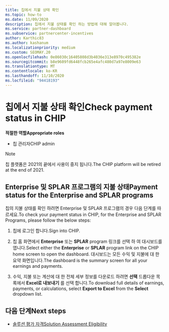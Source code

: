 ```yaml
---
title: 칩에서 지불 상태 확인
ms.topic: how-to
ms.date: 11/09/2020
description: 칩에서 지불 상태를 확인 하는 방법에 대해 알아봅니다.
ms.service: partner-dashboard
ms.subservice: partnercenter-incentives
author: Karthic83
ms.author: kashanum
ms.localizationpriority: medium
ms.custom: SEOMAY.20
ms.openlocfilehash: 0e86030c16405808d3b4036e313e8970c495382e
ms.sourcegitcommit: b8e9609fd6448fcb265e4afc480d7a97e8009e63
ms.translationtype: MT
ms.contentlocale: ko-KR
ms.lasthandoff: 11/10/2020
ms.locfileid: "94418193"
---
```

# <a name="check-payment-status-in-chip"></a><span data-ttu-id="8961f-103">칩에서 지불 상태 확인</span><span class="sxs-lookup"><span data-stu-id="8961f-103">Check payment status in CHIP</span></span>

<span data-ttu-id="8961f-104">**적절한 역할**</span><span class="sxs-lookup"><span data-stu-id="8961f-104">**Appropriate roles**</span></span>

- <span data-ttu-id="8961f-105">칩 관리자</span><span class="sxs-lookup"><span data-stu-id="8961f-105">CHIP admin</span></span>

>[!NOTE]
><span data-ttu-id="8961f-106">칩 플랫폼은 2021의 끝에서 사용이 중지 됩니다.</span><span class="sxs-lookup"><span data-stu-id="8961f-106">The CHIP platform will be retired at the end of 2021.</span></span>

## <a name="payment-status-for-the-enterprise-and-splar-programs"></a><span data-ttu-id="8961f-107">Enterprise 및 SPLAR 프로그램의 지불 상태</span><span class="sxs-lookup"><span data-stu-id="8961f-107">Payment status for the Enterprise and SPLAR programs</span></span>

<span data-ttu-id="8961f-108">칩의 지불 상태를 확인 하려면 Enterprise 및 SPLAR 프로그램의 경우 다음 단계를 따르세요.</span><span class="sxs-lookup"><span data-stu-id="8961f-108">To check your payment status in CHIP, for the Enterprise and SPLAR Programs, please follow the below steps:</span></span>

1. <span data-ttu-id="8961f-109">칩에 로그인 합니다.</span><span class="sxs-lookup"><span data-stu-id="8961f-109">Sign into CHIP.</span></span>
 
1. <span data-ttu-id="8961f-110">칩 홈 화면에서 **Enterprise** 또는 **SPLAR** program 링크를 선택 하 여 대시보드를 엽니다.</span><span class="sxs-lookup"><span data-stu-id="8961f-110">Select either the **Enterprise** or **SPLAR** program link on the CHIP home screen to open the dashboard.</span></span> <span data-ttu-id="8961f-111">대시보드는 모든 수익 및 지불에 대 한 요약 화면입니다.</span><span class="sxs-lookup"><span data-stu-id="8961f-111">The dashboard is the summary screen for all your earnings and payments.</span></span>
 
1. <span data-ttu-id="8961f-112">수익, 지불 또는 계산에 대 한 전체 세부 정보를 다운로드 하려면 **선택** 드롭다운 목록에서 **Excel로 내보내기** 를 선택 합니다.</span><span class="sxs-lookup"><span data-stu-id="8961f-112">To download full details of earnings, payments, or calculations, select  **Export to Excel** from the **Select** dropdown list.</span></span>

## <a name="next-steps"></a><span data-ttu-id="8961f-113">다음 단계</span><span class="sxs-lookup"><span data-stu-id="8961f-113">Next steps</span></span>

- [<span data-ttu-id="8961f-114">솔루션 평가 자격</span><span class="sxs-lookup"><span data-stu-id="8961f-114">Solution Assessment Eligibility</span></span>](chip-solution-assessment.md) 
